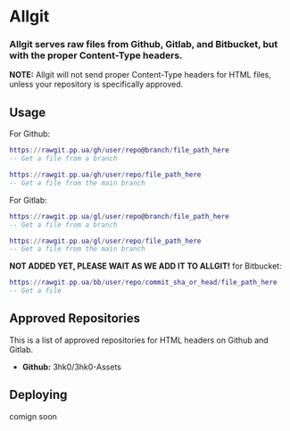 # Allgit

### Allgit serves raw files from Github, Gitlab, and Bitbucket, but with the proper Content-Type headers.
**NOTE:** Allgit will not send proper Content-Type headers for HTML files, unless your repository is specifically approved.

## Usage

For Github:

```lua
https://rawgit.pp.ua/gh/user/repo@branch/file_path_here
-- Get a file from a branch

https://rawgit.pp.ua/gh/user/repo/file_path_here
-- Get a file from the main branch
```

For Gitlab:

```lua
https://rawgit.pp.ua/gl/user/repo@branch/file_path_here
-- Get a file from a branch

https://rawgit.pp.ua/gl/user/repo/file_path_here
-- Get a file from the main branch
```

**NOT ADDED YET, PLEASE WAIT AS WE ADD IT TO ALLGIT!** for Bitbucket:

```lua
https://rawgit.pp.ua/bb/user/repo/commit_sha_or_head/file_path_here
-- Get a file
```

## Approved Repositories

This is a list of approved repositories for HTML headers on Github and Gitlab.

- **Github:** 3hk0/3hk0-Assets

## Deploying
comign soon
